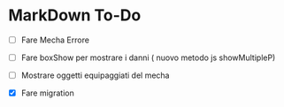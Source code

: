 # MarkDown To-Do



- [ ] Fare Mecha Errore

- [ ] Fare boxShow per mostrare i danni ( nuovo metodo js showMultipleP)

- [ ] Mostrare oggetti equipaggiati del mecha

- [x] Fare migration

